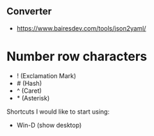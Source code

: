 ## Converter
- https://www.bairesdev.com/tools/json2yaml/

# Number row characters
- ! (Exclamation Mark)
- \# (Hash)
- ^ (Caret)
- \* (Asterisk)

Shortcuts I would like to start using: 
- Win-D (show desktop)
